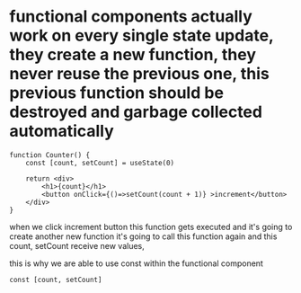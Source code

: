 # functional components actually work on every single state update, they create a new function, they never reuse the previous one, this previous function should be destroyed and garbage collected automatically

```
function Counter() {
    const [count, setCount] = useState(0)

    return <div>
        <h1>{count}</h1>
        <button onClick={()=>setCount(count + 1)} >increment</button>
    </div>
}
```

when we click increment button this function gets executed and it's going to create another new function it's going to call this function again and this count, setCount receive new values,

this is why we are able to use const within the functional component

```
const [count, setCount]
```
